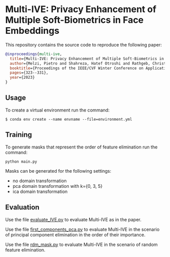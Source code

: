 # Multi-IVE: Privacy Enhancement of Multiple Soft-Biometrics in Face Embeddings
This repository contains the source code to reproduce the following paper:
```BibTeX
@inproceedings{multi-ive,
  title={Multi-IVE: Privacy Enhancement of Multiple Soft-Biometrics in Face Embeddings},
  author={Melzi, Pietro and Shahreza, Hatef Otroshi and Rathgeb, Christian and Tolosana, Ruben and Vera-Rodriguez, Ruben and Fierrez, Julian and Marcel, S{\'e}bastien and Busch, Christoph},
  booktitle={Proceedings of the IEEE/CVF Winter Conference on Applications of Computer Vision},
  pages={323--331},
  year={2023}
}
```

## Usage
To create a virtual environment run the command:

```
$ conda env create --name envname --file=environment.yml
```

## Training

To generate masks that represent the order of feature elimination run the command:

```
python main.py
```

Masks can be generated for the following settings:
* no domain transformation
* pca domain transformation with k={0, 3, 5}
* ica domain transformation

## Evaluation

Use the file [evaluate_IVE.py](https://github.com/otroshi/multi-ive/blob/main/evaluate_IVE.py) to evaluate Multi-IVE as in the paper. 

Use the file [first_components_pca.py](https://github.com/otroshi/multi-ive/blob/main/first_components_pca.py) to evaluate Multi-IVE in the scenario of principal component elimination in the order of their importance. 

Use the file [rdm_mask.py](https://github.com/otroshi/multi-ive/blob/main/rdm_mask.py) to evaluate Multi-IVE in the scenario of random feature elimination.  
